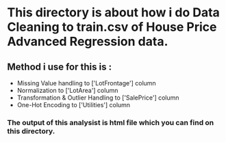 # This directory is about how i do Data Cleaning to train.csv of House Price Advanced Regression data.

## Method i use for this is :
* Missing Value handling to ['LotFrontage'] column
* Normalization to ['LotArea'] column
* Transformation & Outlier Handling to ['SalePrice'] column
* One-Hot Encoding to ['Utilities'] column

### The output of this analysist is html file which you can find on this directory.

